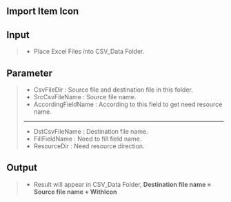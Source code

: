 ## Import Item Icon
## Input
> - Place Excel Files into CSV_Data Folder.
## Parameter
> - CsvFileDir : Source file and destination file in this folder.
> - SrcCsvFileName : Source file name.
> - AccordingFieldName : According to this field to get need resource name.
> ---
> - DstCsvFileName : Destination file name.
> - FillFieldName : Need to fill field name.
> - ResourceDir : Need resource direction.
## Output
> - Result will appear in CSV_Data Folder,  **Destination file name = Source file name + WithIcon**